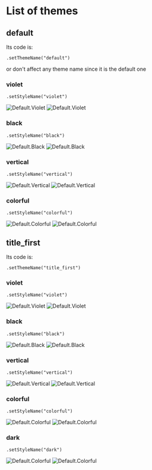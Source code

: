 # List of themes

## default
Its code is:
```
.setThemeName("default")
```
or don't affect any theme name since it is the default one

### violet
```
.setStyleName("violet")
```
![Default.Violet](themes/default/violet.png)
![Default.Violet](themes/default/violet.m.png)

### black
```
.setStyleName("black")
```
![Default.Black](themes/default/black.png)
![Default.Black](themes/default/black.m.png)

### vertical
```
.setStyleName("vertical")
```
![Default.Vertical](themes/default/vertical.png)
![Default.Vertical](themes/default/vertical.m.png)

### colorful
```
.setStyleName("colorful")
```
![Default.Colorful](themes/default/colorful.png)
![Default.Colorful](themes/default/colorful.m.png)

## title_first
Its code is:
```
.setThemeName("title_first")
```

### violet
```
.setStyleName("violet")
```
![Default.Violet](themes/title_first/violet.png)
![Default.Violet](themes/title_first/violet.m.png)

### black
```
.setStyleName("black")
```
![Default.Black](themes/title_first/black.png)
![Default.Black](themes/title_first/black.m.png)

### vertical
```
.setStyleName("vertical")
```
![Default.Vertical](themes/title_first/vertical.png)
![Default.Vertical](themes/title_first/vertical.m.png)

### colorful
```
.setStyleName("colorful")
```
![Default.Colorful](themes/title_first/colorful.png)
![Default.Colorful](themes/title_first/colorful.m.png)

### dark
```
.setStyleName("dark")
```
![Default.Colorful](themes/title_first/dark.png)
![Default.Colorful](themes/title_first/dark.m.png)
